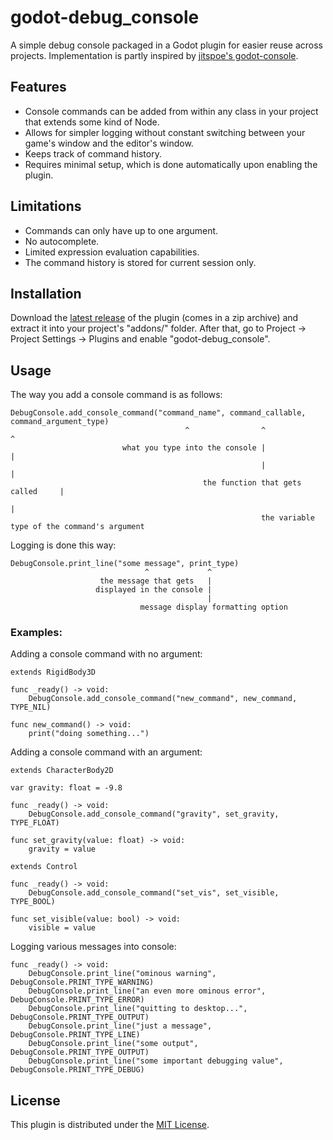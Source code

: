 # godot-debug_console

A simple debug console packaged in a Godot plugin for easier reuse across projects. Implementation is partly inspired by [jitspoe's godot-console](https://github.com/jitspoe/godot-console).

## Features

- Console commands can be added from within any class in your project that extends some kind of Node.
- Allows for simpler logging without constant switching between your game's window and the editor's window.
- Keeps track of command history.
- Requires minimal setup, which is done automatically upon enabling the plugin.

## Limitations

- Commands can only have up to one argument.
- No autocomplete.
- Limited expression evaluation capabilities.
- The command history is stored for current session only.

## Installation

Download the [latest release](https://github.com/snddude/godot-debug_console/releases/latest) of the plugin (comes in a zip archive) and extract it into your project's "addons/" folder. After that, go to Project -> Project Settings -> Plugins and enable "godot-debug_console".

## Usage

The way you add a console command is as follows:

```
DebugConsole.add_console_command("command_name", command_callable, command_argument_type)
                                       ^                ^                    ^
                         what you type into the console |                    |
                                                        |                    |
                                           the function that gets called     |
                                                                             |
                                                        the variable type of the command's argument
```

Logging is done this way:

```
DebugConsole.print_line("some message", print_type)
                              ^             ^
                    the message that gets   |
                   displayed in the console |
                                            |
                             message display formatting option
```

### Examples:

Adding a console command with no argument:

```gdscript
extends RigidBody3D

func _ready() -> void:    
    DebugConsole.add_console_command("new_command", new_command, TYPE_NIL)

func new_command() -> void:
    print("doing something...")
```

Adding a console command with an argument:

```gdscript
extends CharacterBody2D

var gravity: float = -9.8

func _ready() -> void:    
    DebugConsole.add_console_command("gravity", set_gravity, TYPE_FLOAT)

func set_gravity(value: float) -> void:
    gravity = value
```

```gdscript
extends Control

func _ready() -> void:    
    DebugConsole.add_console_command("set_vis", set_visible, TYPE_BOOL)

func set_visible(value: bool) -> void:
    visible = value
```

Logging various messages into console:

```gdscript
func _ready() -> void:    
    DebugConsole.print_line("ominous warning", DebugConsole.PRINT_TYPE_WARNING)
    DebugConsole.print_line("an even more ominous error", DebugConsole.PRINT_TYPE_ERROR)
    DebugConsole.print_line("quitting to desktop...", DebugConsole.PRINT_TYPE_OUTPUT)
    DebugConsole.print_line("just a message", DebugConsole.PRINT_TYPE_LINE)
    DebugConsole.print_line("some output", DebugConsole.PRINT_TYPE_OUTPUT)
    DebugConsole.print_line("some important debugging value", DebugConsole.PRINT_TYPE_DEBUG)
```

## License

This plugin is distributed under the [MIT License](https://en.wikipedia.org/wiki/MIT_License).
